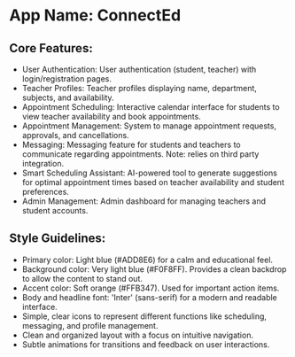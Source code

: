 # **App Name**: ConnectEd

## Core Features:

- User Authentication: User authentication (student, teacher) with login/registration pages.
- Teacher Profiles: Teacher profiles displaying name, department, subjects, and availability.
- Appointment Scheduling: Interactive calendar interface for students to view teacher availability and book appointments.
- Appointment Management: System to manage appointment requests, approvals, and cancellations.
- Messaging: Messaging feature for students and teachers to communicate regarding appointments. Note: relies on third party integration.
- Smart Scheduling Assistant: AI-powered tool to generate suggestions for optimal appointment times based on teacher availability and student preferences.
- Admin Management: Admin dashboard for managing teachers and student accounts.

## Style Guidelines:

- Primary color: Light blue (#ADD8E6) for a calm and educational feel.
- Background color: Very light blue (#F0F8FF). Provides a clean backdrop to allow the content to stand out.
- Accent color: Soft orange (#FFB347). Used for important action items.
- Body and headline font: 'Inter' (sans-serif) for a modern and readable interface.
- Simple, clear icons to represent different functions like scheduling, messaging, and profile management.
- Clean and organized layout with a focus on intuitive navigation.
- Subtle animations for transitions and feedback on user interactions.
